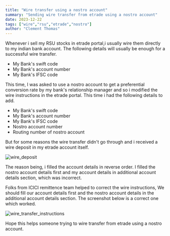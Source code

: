 ```yaml
---
title: "Wire transfer using a nostro account"
summary: "Sending wire transfer from etrade using a nostro account" 
date: 2023-12-22
tags: ["wire","rsu","etrade","nostro"]
author: "Clement Thomas"
---
```


Whenever i sell my RSU stocks in etrade portal,i usually wire them directly to my indian bank account. The following details will usually be enough for a successful wire transfer.
* My Bank's swift code
* My Bank's account number
* My Bank's IFSC code

This time, I was asked to use a nostro account to get a preferential conversion rate by my bank's relationship manager and so i modified the wire instructions in the etrade portal. This time i had the following details to add.

* My Bank's swift code
* My Bank's account number
* My Bank's IFSC code
* Nostro account number
* Routing number of nostro account


But for some reasons the wire transfer didn't go through and i received a wire deposit in my etrade account itself.

![wire_deposit](/img/pf/wire-transfer/wire_deposit.jpg)

The reason being, i filled the account details in reverse order. I filled the nostro account details first and my account details in additional account details section, which was incorrect.

Folks from ICICI remittence team helped to correct the wire instructions, We should fill our account details first and the nostro account details in the additional account details section. The screenshot below is a correct one which worked.

![wire_transfer_instructions](/img/pf/wire-transfer/correct_instr.jpg)

Hope this helps someone trying to wire transfer from etrade using a nostro account.
